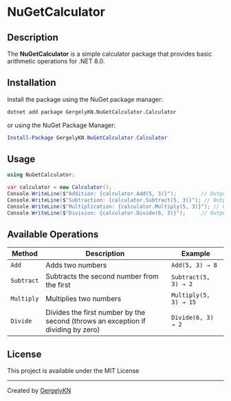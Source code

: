 # NuGetCalculator

## Description

The **NuGetCalculator** is a simple calculator package that provides basic arithmetic operations for .NET 8.0.

## Installation

Install the package using the NuGet package manager:

```sh
dotnet add package GergelyKN.NuGetCalculator.Calculator
```

or using the NuGet Package Manager:

```powershell
Install-Package GergelyKN.NuGetCalculator.Calculator
```

## Usage

```csharp
using NuGetCalculator;

var calculator = new Calculator();
Console.WriteLine($"Addition: {calculator.Add(5, 3)}");        // Output: Addition: 8
Console.WriteLine($"Subtraction: {calculator.Subtract(5, 3)}"); // Output: Subtraction: 2
Console.WriteLine($"Multiplication: {calculator.Multiply(5, 3)}"); // Output: Multiplication: 15
Console.WriteLine($"Division: {calculator.Divide(6, 3)}");     // Output: Division: 2
```

## Available Operations

| Method     | Description                                                                      | Example               |
| ---------- | -------------------------------------------------------------------------------- | --------------------- |
| `Add`      | Adds two numbers                                                                 | `Add(5, 3) → 8`       |
| `Subtract` | Subtracts the second number from the first                                       | `Subtract(5, 3) → 2`  |
| `Multiply` | Multiplies two numbers                                                           | `Multiply(5, 3) → 15` |
| `Divide`   | Divides the first number by the second (throws an exception if dividing by zero) | `Divide(6, 3) → 2`    |

## License

This project is available under the MIT License

---

Created by [GergelyKN](https://github.com/GergelyKN)
